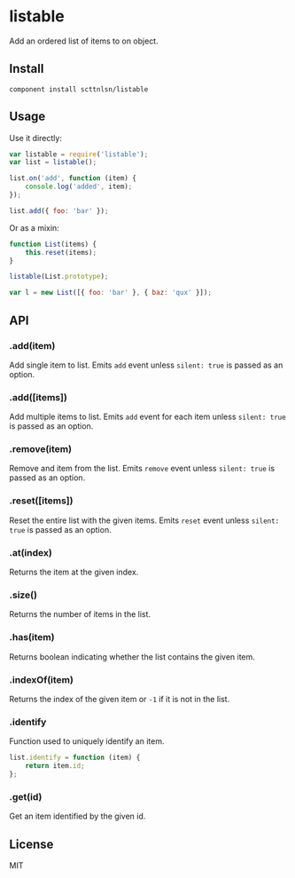 listable
========

Add an ordered list of items to on object.

## Install

    component install scttnlsn/listable

## Usage

Use it directly:

```js
var listable = require('listable');
var list = listable();

list.on('add', function (item) {
    console.log('added', item);
});

list.add({ foo: 'bar' });
```

Or as a mixin:

```js
function List(items) {
    this.reset(items);
}

listable(List.prototype);

var l = new List([{ foo: 'bar' }, { baz: 'qux' }]);
```

## API

### .add(item)

Add single item to list.  Emits `add` event unless `silent: true` is passed as an option.

### .add([items])

Add multiple items to list.  Emits `add` event for each item unless `silent: true` is passed as an option.

### .remove(item)

Remove and item from the list.  Emits `remove` event unless `silent: true` is passed as an option.

### .reset([items])

Reset the entire list with the given items.  Emits `reset` event unless `silent: true` is passed as an option.

### .at(index)

Returns the item at the given index.

### .size()

Returns the number of items in the list.

### .has(item)

Returns boolean indicating whether the list contains the given item.

### .indexOf(item)

Returns the index of the given item or `-1` if it is not in the list.

### .identify

Function used to uniquely identify an item.

```js
list.identify = function (item) {
    return item.id;
};
```

### .get(id)

Get an item identified by the given id.

## License

MIT